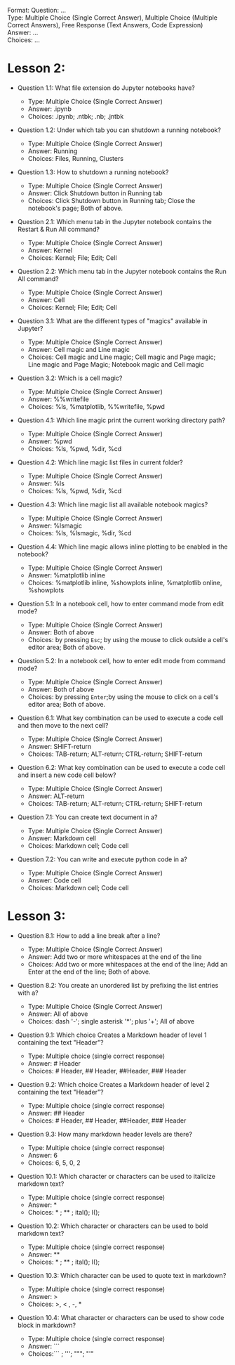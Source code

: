 Format:
Question: ...  
Type: Multiple Choice (Single Correct Answer),  Multiple Choice (Multiple Correct Answers), Free Response (Text Answers, Code Expression)
Answer: ...  
Choices: ...  

# Lesson 2:

- Question 1.1: What file extension do Jupyter notebooks have?
  - Type: Multiple Choice (Single Correct Answer)
  - Answer: .ipynb
  - Choices: .ipynb; .ntbk; .nb; .jntbk

- Question 1.2: Under which tab you can shutdown a running notebook?
  - Type: Multiple Choice (Single Correct Answer)
  - Answer: Running
  - Choices: Files, Running, Clusters

- Question 1.3: How to shutdown a running notebook?
    - Type: Multiple Choice (Single Correct Answer)
    - Answer: Click Shutdown button in Running tab
    - Choices: Click Shutdown button in Running tab; Close the notebook's page; Both of above.

- Question 2.1: Which menu tab in the Jupyter notebook contains the Restart & Run All command?
    - Type: Multiple Choice (Single Correct Answer)
    - Answer: Kernel
    - Choices: Kernel; File; Edit; Cell

- Question 2.2: Which menu tab in the Jupyter notebook contains the Run All command?
    - Type: Multiple Choice (Single Correct Answer)
    - Answer: Cell
    - Choices: Kernel; File; Edit; Cell

- Question 3.1: What are the different types of "magics" available in Jupyter?
  - Type: Multiple Choice (Single Correct Answer)
  - Answer: Cell magic and Line magic
  - Choices: Cell magic and Line magic; Cell magic and Page magic; Line magic and Page Magic; Notebook magic and Cell magic

- Question 3.2: Which is a cell magic?
  - Type: Multiple Choice (Single Correct Answer)
  - Answer: %%writefile
  - Choices: %ls, %matplotlib, %%writefile, %pwd

- Question 4.1: Which line magic print the current working directory path?
  - Type: Multiple Choice (Single Correct Answer)
  - Answer: %pwd
  - Choices: %ls, %pwd, %dir, %cd

- Question 4.2: Which line magic list files in current folder?
  - Type: Multiple Choice (Single Correct Answer)
  - Answer: %ls
  - Choices: %ls, %pwd, %dir, %cd

- Question 4.3: Which line magic list all available notebook magics?
  - Type: Multiple Choice (Single Correct Answer)
  - Answer: %lsmagic
  - Choices: %ls, %lsmagic, %dir, %cd

- Question 4.4: Which line magic allows inline plotting to be enabled in the notebook?
  - Type: Multiple Choice (Single Correct Answer)
  - Answer: %matplotlib inline
  - Choices: %matplotlib inline, %showplots inline, %matplotlib online, %showplots

- Question 5.1: In a notebook cell, how to enter command mode from edit mode?
  - Type: Multiple Choice (Single Correct Answer)
  - Answer: Both of above
  - Choices: by pressing `Esc`;  by using the mouse to click outside a cell's editor area; Both of above.

- Question 5.2: In a notebook cell, how to enter edit mode from command mode?
  - Type: Multiple Choice (Single Correct Answer)
  - Answer: Both of above
  - Choices: by pressing `Enter`;by using the mouse to click on a cell's editor area; Both of above.

- Question 6.1: What key combination can be used to execute a code cell and then move to the next cell?
  - Type: Multiple Choice (Single Correct Answer)
  - Answer: SHIFT-return
  - Choices: TAB-return; ALT-return; CTRL-return; SHIFT-return

- Question 6.2: What key combination can be used to execute a code cell and insert a new code cell below?
  - Type: Multiple Choice (Single Correct Answer)
  - Answer: ALT-return
  - Choices: TAB-return; ALT-return; CTRL-return; SHIFT-return

- Question 7.1: You can create text document in a?
  - Type: Multiple Choice (Single Correct Answer)
  - Answer: Markdown cell
  - Choices: Markdown cell; Code cell

- Question 7.2: You can write and execute python code in a?
  - Type: Multiple Choice (Single Correct Answer)
  - Answer: Code cell
  - Choices: Markdown cell; Code cell

# Lesson 3:
- Question 8.1: How to add a line break after a line?
  - Type: Multiple Choice (Single Correct Answer)
  - Answer: Add two or more whitespaces at the end of the line
  - Choices: Add two or more whitespaces at the end of the line; Add an Enter at the end of the line; Both of above.

- Question 8.2: You create an unordered list by prefixing the list entries with a?
  - Type: Multiple Choice (Single Correct Answer)
  - Answer: All of above
  - Choices: dash '-'; single asterisk '*'; plus '+'; All of above
  
- Question 9.1: Which choice Creates a Markdown header of level 1 containing the text "Header"?
  - Type: Multiple choice (single correct response)
  - Answer: # Header
  - Choices: # Header, ## Header, ##Header, ### Header

- Question 9.2: Which choice Creates a Markdown header of level 2 containing the text "Header"?
  - Type: Multiple choice (single correct response)
  - Answer: ## Header
  - Choices: # Header, ## Header, ##Header, ### Header

- Question 9.3: How many markdown header levels are there?
  - Type: Multiple choice (single correct response)
  - Answer: 6
  - Choices: 6, 5, 0, 2

- Question 10.1: Which character or characters can be used to italicize markdown text?
  - Type: Multiple choice (single correct response)
  - Answer: *
  - Choices: * ; ** ; ital(); I();

- Question 10.2: Which character or characters can be used to bold markdown text?
  - Type: Multiple choice (single correct response)
  - Answer: **
  - Choices: * ; ** ; ital(); I();

- Question 10.3: Which character can be used to quote text in markdown?
  - Type: Multiple choice (single correct response)
  - Answer: >
  - Choices: >, < , -, *

- Question 10.4: What character or characters can be used to show code block in markdown?
  - Type: Multiple choice (single correct response)
  - Answer: ```
  - Choices:``` ; '''; """; "'"
